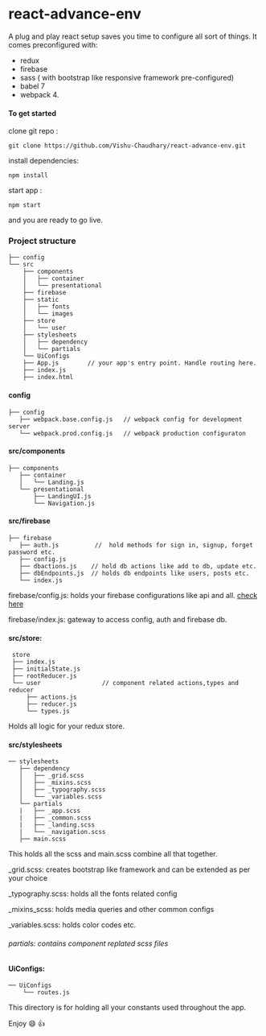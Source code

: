 # react-advance-env

A plug and play react setup saves you time to configure all sort of things. 
It comes preconfigured with:
- redux
- firebase
- sass ( with bootstrap like responsive framework pre-configured)
- babel 7 
- webpack 4.

#### To get started

clone git repo : 

```
git clone https://github.com/Vishu-Chaudhary/react-advance-env.git
```

install dependencies: 
```
npm install
```

start app :
```
npm start 
```
and you are ready to go live.

### Project structure
```
├── config
└── src
    ├── components
    │   ├── container
    │   └── presentational
    ├── firebase
    ├── static
    │   ├── fonts
    │   └── images
    ├── store
    │   └── user
    ├── stylesheets
    │   ├── dependency
    │   └── partials
    └── UiConfigs
    ├── App.js        // your app's entry point. Handle routing here.
    ├── index.js
    ├── index.html

```
#### config
```
├── config
   ├── webpack.base.config.js   // webpack config for development server
   └── webpack.prod.config.js   // webpack production configuraton 
```

#### src/components

```
├── components
   ├── container
   │   └── Landing.js
   └── presentational
       ├── LandingUI.js
       └── Navigation.js
```

#### src/firebase

```
├── firebase
   ├── auth.js          //  hold methods for sign in, signup, forget password etc.
   ├── config.js       
   ├── dbactions.js    // hold db actions like add to db, update etc.
   ├── dbEndpoints.js  // holds db endpoints like users, posts etc.
   └── index.js
```
firebase/config.js: holds your firebase configurations like api and all. [check here](https://firebase.google.com/docs/web/setup)

firebase/index.js: gateway to access config, auth and firebase db.

#### src/store:

```
 store
 ├── index.js             
 ├── initialState.js
 ├── rootReducer.js
 └── user                 // component related actions,types and reducer
     ├── actions.js
     ├── reducer.js
     └── types.js
```
Holds all logic for your redux store.

#### src/stylesheets

```
── stylesheets
   ├── dependency
   │   ├── _grid.scss    
   │   ├── _mixins.scss
   │   ├── _typography.scss
   │   └── _variables.scss
   └── partials
   |   ├── _app.scss
   |   ├── _common.scss
   |   ├── _landing.scss
   |   └── _navigation.scss
   ├── main.scss

```
This  holds all the scss and main.scss combine all that together.

_grid.scss: creates bootstrap like framework and can be extended as per your choice 

_typography.scss: holds all the fonts related config

_mixins_scss: holds media queries and other common configs

_variables.scss: holds color codes etc.

###### partials: contains component replated scss files

#### UiConfigs:
```
── UiConfigs
    └── routes.js
```
This directory is for holding all your constants used throughout the app.


Enjoy :smile: :+1:
